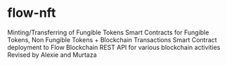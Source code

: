 # flow-nft

Minting/Transferring of Fungible Tokens
Smart Contracts for Fungible Tokens, Non Fungible Tokens + Blockchain Transactions
Smart Contract deployment to Flow Blockchain
REST API for various blockchain activities
Revised by Alexie and Murtaza
